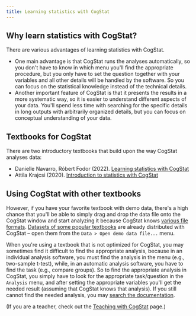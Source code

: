 ```yaml
---
title: Learning statistics with CogStat
---
```

## Why learn statistics with CogStat?

There are various advantages of learning statistics with CogStat.

* One main advantage is that CogStat runs the analyses automatically, so you don't have to know in which menu you'll find the appropriate procedure, but you only have to set the question together with your variables and all other details will be handled by the software. So you can focus on the statistical knowledge instead of the technical details.
* Another important feature of CogStat is that it presents the results in a more systematic way, so it is easier to understand different aspects of your data. You'll spend less time with searching for the specific details in long outputs with arbitrarily organized details, but you can focus on conceptual understanding of your data.

## Textbooks for CogStat

There are two introductory textbooks that build upon the way CogStat analyses data:
* Danielle Navarro, Róbert Fodor (2022). [Learning statistics with CogStat](https://learningstatisticswithcogstat.com/)
* Attila Krajcsi (2020). [Introduction to statistics with CogStat](https://edit.elte.hu/xmlui/handle/10831/49337)

## Using CogStat with other textbooks

However, if you have your favorite textbook with demo data, there's a high chance that you'll be able to simply drag and drop the data file onto the CogStat window and start analyzing it because CogStat knows [various file formats](Handling-data#available-file-formats). [Datasets of some popular textbooks](Demo-data) are already distributed with CogStat – open them from the `Data > Open demo data file...` menu.

When you're using a textbook that is not optimized for CogStat, you may sometimes find it difficult to find the appropriate analysis, because in an individual analysis software, you must find the analysis in the menu (e.g., two-sample t-test), while, in an automatic analysis software, you have to find the task (e.g., compare groups). So to find the appropriate analysis in CogStat, you simply have to look for the appropriate task/question in the `Analysis` menu, and after setting the appropriate variables you'll get the needed result (assuming that CogStat knows that analysis). If you still cannot find the needed analysis, you may [search the documentation](How-to-search-this-documentation%3F).

(If you are a teacher, check out the [Teaching with CogStat](Teaching-with-CogStat) page.)
